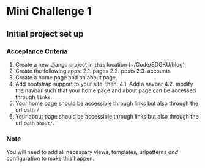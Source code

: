 # Mini Challenge 1

## Initial project set up

### Acceptance Criteria

1. Create a new django project in `this` location (~/Code/SDGKU/blog)
2. Create the following apps:
2.1. pages
2.2. posts
2.3. accounts
3. Create a home page and an about page.
4. Add bootstrap support to your site, then:
4.1. Add a navbar
4.2. modify the navbar such that your home page and about page can be accessed through `links`.
5. Your home page should be accessible through links but also through the url path `/`
6. Your about page should be accessible through links but also through the url path `about/`.

### Note

You will need to add all necessary views, templates, urlpatterns *and* configuration to make this happen.